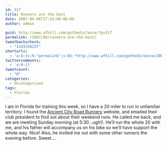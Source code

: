 ```yaml
---
id: 317
title: Runners are the best
date: 2007-09-06T17:24:00-06:00
author: admin
  
guid: http://www.afhill.com/gothedistance/?p=317
permalink: /2007/09/runners-are-the-best/
tweetbackscheck:
  - "1243338237"
shorturls:
  - 'a:8:{s:9:"permalink";s:65:"http://www.afhill.com/gothedistance/2007/09/runners-are-the-best/";s:7:"tinyurl";s:25:"http://tinyurl.com/a77gam";s:4:"isgd";s:17:"http://is.gd/gs2x";s:5:"bitly";s:18:"http://bit.ly/FdJr";s:5:"snipr";s:22:"http://snipr.com/acg1p";s:5:"snurl";s:22:"http://snurl.com/acg1p";s:7:"snipurl";s:24:"http://snipurl.com/acg1p";s:4:"trim";s:17:"http://tr.im/a4to";}'
twittercomments:
  - 'a:0:{}'
tweetcount:
  - "0"
categories:
  - Uncategorized
tags:
  - Florida
---
```

I am in Florida for training this week, so I have a 20 miler to run in unfamiliar territory. I found the [Ancient City Road Runners](http://www.ancientcityrr.org/) website, and emailed their club president to find out about their weekend runs. He called me back, and we are meeting Sunday morning (at 5:30&#8230;ugh!). He&#8217;ll run the whole 20 with me, and his father will accompany us on his bike so we&#8217;ll have support the whole way. Nice! Also, he invited me out with some other runners the evening before. Sweet&#8230;.